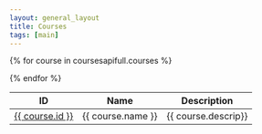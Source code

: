```yaml
---
layout: general_layout
title: Courses
tags: [main]
---
```


<table class="table">
<thead>
    <tr>
       <th>ID</th><th>Name</th><th>Description</th>
    </tr> 
</thead>
<tbody>
</tbody>

{% for course in coursesapifull.courses %}
<tr>
<td><a href="/courses/{{ course.name | slug }}/">{{ course.id }}</a></td>
<td>{{ course.name }}</td>
<td>{{ course.descrip}}</td>
</tr>
{% endfor %}

</table>



    


